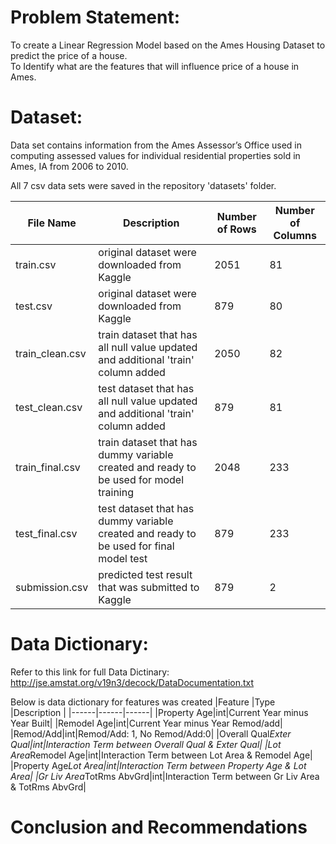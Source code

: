 # Problem Statement:
To create a Linear Regression Model based on the Ames Housing Dataset to predict the price of a house.<br>
To Identify what are the features that will influence price of a house in Ames.

# Dataset:

Data set contains information from the Ames Assessor’s Office used in computing assessed values for individual residential properties sold in Ames, IA from 2006 to 2010.

All 7 csv data sets were saved in the repository 'datasets' folder. 


|File Name |Description |Number of Rows|Number of Columns|
|------|------|------|------|
|train.csv|original dataset were downloaded from Kaggle|2051|81|
|test.csv|original dataset were downloaded from Kaggle|879|80|
|train_clean.csv|train dataset that has all null value updated and additional 'train' column added|2050|82|
|test_clean.csv|test dataset that has all null value updated and additional 'train' column added|879|81|
|train_final.csv|train dataset that has dummy variable created and ready to be used for model training|2048|233|
|test_final.csv|test dataset that has dummy variable created and ready to be used for final model test|879|233|
|submission.csv|predicted test result that was submitted to Kaggle|879|2|


# Data Dictionary:

Refer to this link for full Data Dictinary:
http://jse.amstat.org/v19n3/decock/DataDocumentation.txt

Below is data dictionary for features was created
|Feature |Type |Description |
|------|------|------|
|Property Age|int|Current Year minus Year Built|
|Remodel Age|int|Current Year minus Year Remod/add|
|Remod/Add|int|Remod/Add: 1, No Remod/Add:0|
|Overall Qual*Exter Qual|int|Interaction Term between Overall Qual & Exter Qual|
|Lot Area*Remodel Age|int|Interaction Term between Lot Area & Remodel Age|
|Property Age*Lot Area|int|Interaction Term between Property Age & Lot Area|
|Gr Liv Area*TotRms AbvGrd|int|Interaction Term between Gr Liv Area & TotRms AbvGrd|



# Conclusion and Recommendations